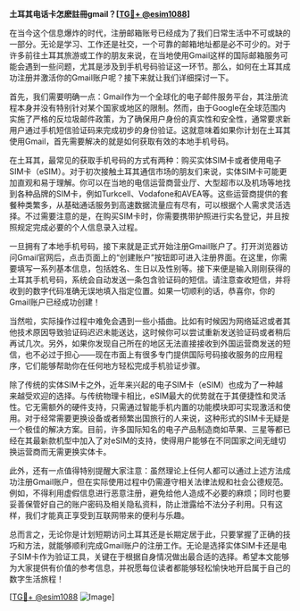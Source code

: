 **土耳其电话卡怎麽註冊gmail？[[TG💪+ @esim1088](https://t.me/s/esim1088)]**

在当今这个信息爆炸的时代，注册邮箱账号已经成为了我们日常生活中不可或缺的一部分。无论是学习、工作还是社交，一个可靠的邮箱地址都是必不可少的。对于许多前往土耳其旅游或工作的朋友来说，在当地使用Gmail这样的国际邮箱服务可能会遇到一些问题，尤其是涉及到手机号码验证这一环节。那么，如何在土耳其成功注册并激活你的Gmail账户呢？接下来就让我们详细探讨一下。

首先，我们需要明确一点：Gmail作为一个全球化的电子邮件服务平台，其注册流程本身并没有特别针对某个国家或地区的限制。然而，由于Google在全球范围内实施了严格的反垃圾邮件政策，为了确保用户身份的真实性和安全性，通常要求新用户通过手机短信验证码来完成初步的身份验证。这就意味着如果你计划在土耳其使用Gmail，首先需要解决的就是如何获取有效的本地手机号码。

在土耳其，最常见的获取手机号码的方式有两种：购买实体SIM卡或者使用电子SIM卡（eSIM）。对于初次接触土耳其通信市场的朋友们来说，实体SIM卡可能更加直观和易于理解。你可以在当地的电信运营商营业厅、大型超市以及机场等地找到各种品牌的SIM卡，例如Turkcell、Vodafone和AVEA等。这些运营商提供的套餐种类繁多，从基础通话服务到高速数据流量应有尽有，可以根据个人需求灵活选择。不过需要注意的是，在购买SIM卡时，你需要携带护照进行实名登记，并且按照规定完成必要的个人信息录入过程。

一旦拥有了本地手机号码，接下来就是正式开始注册Gmail账户了。打开浏览器访问Gmail官网后，点击页面上的“创建账户”按钮即可进入注册界面。在这里，你需要填写一系列基本信息，包括姓名、生日以及性别等。接下来便是输入刚刚获得的土耳其手机号码，系统会自动发送一条包含验证码的短信。请注意查收短信，并将收到的数字代码准确无误地填入指定位置。如果一切顺利的话，恭喜你，你的Gmail账户已经成功创建！

当然啦，实际操作过程中难免会遇到一些小插曲。比如有时候因为网络延迟或者其他技术原因导致验证码迟迟未能送达，这时候你可以尝试重新发送验证码或者稍后再试几次。另外，如果你发现自己所在的地区无法直接接收到外国运营商发送的短信，也不必过于担心——现在市面上有很多专门提供国际号码接收服务的应用程序，它们能够帮助你在任何地方轻松完成手机验证步骤。

除了传统的实体SIM卡之外，近年来兴起的电子SIM卡（eSIM）也成为了一种越来越受欢迎的选择。与传统物理卡相比，eSIM最大的优势就在于其便捷性和灵活性。它无需额外的硬件支持，只需通过智能手机内置的功能模块即可实现激活和使用。对于经常需要更换设备或者频繁出国旅行的人来说，这种形式的SIM卡无疑是一个极佳的解决方案。目前，许多国际知名的电子产品制造商如苹果、三星等都已经在其最新款机型中加入了对eSIM的支持，使得用户能够在不同国家之间无缝切换运营商而无需更换实体卡。

此外，还有一点值得特别提醒大家注意：虽然理论上任何人都可以通过上述方法成功注册Gmail账户，但在实际使用过程中仍需遵守相关法律法规和社会公德规范。例如，不得利用虚假信息进行恶意注册，避免给他人造成不必要的麻烦；同时也要妥善保管好自己的账户密码及相关隐私资料，防止泄露给不法分子利用。只有这样，我们才能真正享受到互联网带来的便利与乐趣。

总而言之，无论你是计划短期访问土耳其还是长期定居于此，只要掌握了正确的技巧和方法，就能够顺利完成Gmail账户的注册工作。无论是选择实体SIM卡还是电子SIM卡作为验证工具，关键在于根据自身情况做出最合适的选择。希望本文能够为大家提供有价值的参考信息，并祝愿每位读者都能够轻松愉快地开启属于自己的数字生活旅程！

[[TG💪+ @esim1088](https://t.me/s/esim1088) ![Image](https://i.postimg.cc/4NQfJmqS/Snipaste-2025-05-13-00-14-12.png)]